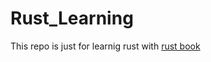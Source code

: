 # Rust_Learning
This repo is just for learnig rust with [rust book](https://doc.rust-lang.org/book)
